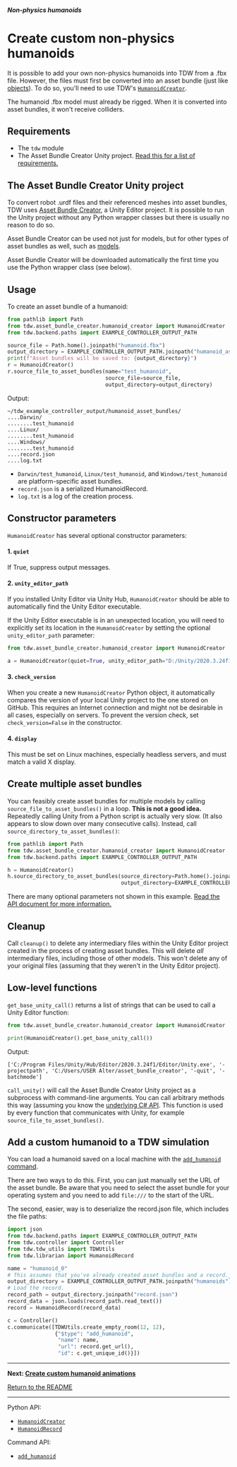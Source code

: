 ##### Non-physics humanoids

# Create custom non-physics humanoids

It is possible to add your own non-physics humanoids into TDW from a .fbx file. However, the files must first be converted into an asset bundle (just like [objects](../custom_models/custom_models.md)). To do so, you'll need to use TDW's [`HumanoidCreator`](../../python/asset_bundle_creator/humanoid_creator.md).

The humanoid .fbx model must already be rigged. When it is converted into asset bundles, it won't receive colliders.

## Requirements

- The `tdw` module
- The Asset Bundle Creator Unity project. [Read this for a list of requirements.](https://github.com/alters-mit/asset_bundle_creator)

## The Asset Bundle Creator Unity project

To convert robot .urdf files and their referenced meshes into asset bundles, TDW uses [Asset Bundle Creator](https://github.com/alters-mit/asset_bundle_creator), a Unity Editor project. It is possible to run the Unity project without any Python wrapper classes but there is usually no reason to do so.

Asset Bundle Creator can be used not just for models, but for other types of asset bundles as well, such as [models](../custom_models/custom_models.md).

Asset Bundle Creator will be  downloaded automatically the first time you use the Python wrapper class (see below).

## Usage

To create an asset bundle of a humanoid:

```python
from pathlib import Path
from tdw.asset_bundle_creator.humanoid_creator import HumanoidCreator
from tdw.backend.paths import EXAMPLE_CONTROLLER_OUTPUT_PATH

source_file = Path.home().joinpath("humanoid.fbx")
output_directory = EXAMPLE_CONTROLLER_OUTPUT_PATH.joinpath("humanoid_asset_bundles")
print(f"Asset bundles will be saved to: {output_directory}")
r = HumanoidCreator()
r.source_file_to_asset_bundles(name="test_humanoid", 
                               source_file=source_file,
                               output_directory=output_directory)
```

Output:

```
~/tdw_example_controller_output/humanoid_asset_bundles/
....Darwin/
........test_humanoid
....Linux/
........test_humanoid
....Windows/
........test_humanoid
....record.json
....log.txt
```

- `Darwin/test_humanoid`, `Linux/test_humanoid`, and `Windows/test_humanoid` are platform-specific asset bundles.
- `record.json` is a serialized HumanoidRecord.
- `log.txt` is a log of the creation process.

## Constructor parameters

`HumanoidCreator` has several optional constructor parameters:

#### 1. `quiet`

If True, suppress output messages.

#### 2. `unity_editor_path`

If you installed Unity Editor via Unity Hub, `HumanoidCreator` should be able to automatically find the Unity Editor executable.

If the Unity Editor executable is in an unexpected location, you will need to explicitly set its location in the `HumanoidCreator` by setting the optional `unity_editor_path` parameter:

```python
from tdw.asset_bundle_creator.humanoid_creator import HumanoidCreator

a = HumanoidCreator(quiet=True, unity_editor_path="D:/Unity/2020.3.24f1/Editor/Unity.exe")
```

#### 3. `check_version`

When you create a new `HumanoidCreator` Python object, it automatically compares the version of your local Unity project to the one stored on GitHub. This requires an Internet connection and might not be desirable in all cases, especially on servers. To prevent the version check, set `check_version=False` in the constructor.

#### 4. `display`

This must be set on Linux machines, especially headless servers, and must match a valid X display.

## Create multiple asset bundles

You can feasibly create asset bundles for multiple models by calling `source_file_to_asset_bundles()` in a loop. **This is not a good idea.** Repeatedly calling Unity from a Python script is actually very slow. (It also appears to slow down over many consecutive calls). Instead, call `source_directory_to_asset_bundles()`:

```python
from pathlib import Path
from tdw.asset_bundle_creator.humanoid_creator import HumanoidCreator
from tdw.backend.paths import EXAMPLE_CONTROLLER_OUTPUT_PATH

h = HumanoidCreator()
h.source_directory_to_asset_bundles(source_directory=Path.home().joinpath("humanoid_fbx_files"),
                                    output_directory=EXAMPLE_CONTROLLER_OUTPUT_PATH.joinpath("humanoids"))
```

There are many optional parameters not shown in this example. [Read the API document for more information.](../../python/asset_bundle_creator/humanoid_creator.md)

## Cleanup

Call `cleanup()` to delete any intermediary files within the Unity Editor project created in the process of creating asset bundles. This will delete *all* intermediary files, including those of other models. This won't delete any of your original files (assuming that they weren't in the Unity Editor project).

## Low-level functions

`get_base_unity_call()` returns a list of strings that can be used to call a Unity Editor function:

```python
from tdw.asset_bundle_creator.humanoid_creator import HumanoidCreator

print(HumanoidCreator().get_base_unity_call())
```

Output:

```
['C:/Program Files/Unity/Hub/Editor/2020.3.24f1/Editor/Unity.exe', '-projectpath', 'C:/Users/USER Alter/asset_bundle_creator', '-quit', '-batchmode']
```

`call_unity()` will call the Asset Bundle Creator Unity project as a subprocess with command-line arguments. You can call arbitrary methods this way (assuming you know the [underlying C# API](https://github.com/alters-mit/asset_bundle_creator). This function is used by every function that communicates with Unity, for example `source_file_to_asset_bundles()`.

## Add a custom humanoid to a TDW simulation

You can load a humanoid saved on a local machine with the [`add_humanoid` command](../../api/command_api.md#add_humanoid).

There are two ways to do this. First, you can just manually set the URL of the asset bundle. Be aware that you need to select the asset bundle for your operating system and you need to add `file:///` to the start of the URL.

The second, easier, way is to deserialize the record.json file, which includes the file paths:

```python
import json
from tdw.backend.paths import EXAMPLE_CONTROLLER_OUTPUT_PATH
from tdw.controller import Controller
from tdw.tdw_utils import TDWUtils
from tdw.librarian import HumanoidRecord

name = "humanoid_0"
# This assumes that you've already created asset bundles and a record.json file in this directory.
output_directory = EXAMPLE_CONTROLLER_OUTPUT_PATH.joinpath("humanoids").joinpath(name)
# Load the record.
record_path = output_directory.joinpath("record.json")
record_data = json.loads(record_path.read_text())
record = HumanoidRecord(record_data)

c = Controller()
c.communicate([TDWUtils.create_empty_room(12, 12),
               {"$type": "add_humanoid",
                "name": name,
                "url": record.get_url(),
                "id": c.get_unique_id()}])
```

***

**Next: [Create custom humanoid animations](custom_animations.md)**

[Return to the README](../../../README.md)

***

Python API:

- [`HumanoidCreator`](../../Python/asset_bundle_creator/humanoid_creator.md)
- [`HumanoidRecord`](../../python/librarian/humanoid_librarian.md)

Command API:

- [`add_humanoid`](../../api/command_api.md#add_humanoid)